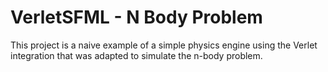 # VerletSFML - N Body Problem

This project is a naive example of a simple physics engine using the Verlet integration that was adapted to simulate the n-body problem.

